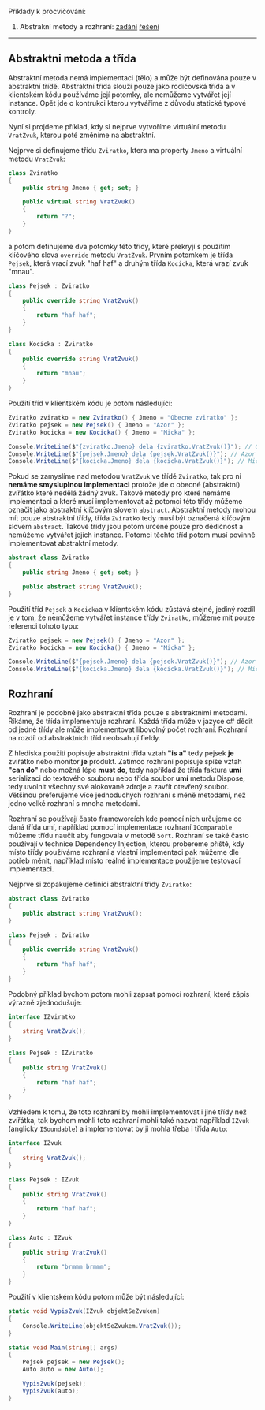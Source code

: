 Příklady k procvičování:
1. Abstrakní metody a rozhraní: [zadání](1_zadani.cs) [řešení](1_reseni.cs)
---

## Abstraktni metoda a třída

Abstraktní metoda nemá implementaci (tělo) a může být definována pouze v abstraktní třídě. Abstraktní třída slouží pouze jako rodičovská třída a v klientském kódu používáme její potomky, ale nemůžeme vytvářet její instance. Opět jde o kontrukci kterou vytváříme z důvodu statické typové kontroly.

Nyní si projdeme příklad, kdy si nejprve vytvoříme virtuální metodu `VratZvuk`, kterou poté změníme na abstraktní.

Nejprve si definujeme třídu `Zviratko`, ktera ma property `Jmeno` a virtuální metodu `VratZvuk`:

```cs 
class Zviratko
{
    public string Jmeno { get; set; }

    public virtual string VratZvuk()
    {
        return "?";
    }
}
```
a potom definujeme dva potomky této třídy, které překryjí s použitím klíčového slova `override` metodu `VratZvuk`. Prvním potomkem je třída `Pejsek`, která vrací zvuk "haf haf" a druhým třída `Kocicka`, která vrazí zvuk "mnau".

```cs 
class Pejsek : Zviratko
{
    public override string VratZvuk()
    {
        return "haf haf";
    }
}

class Kocicka : Zviratko
{
    public override string VratZvuk()
    {
        return "mnau";
    }
}

```
Použití tříd v klientském kódu je potom následující:

```cs 
Zviratko zviratko = new Zviratko() { Jmeno = "Obecne zviratko" };
Zviratko pejsek = new Pejsek() { Jmeno = "Azor" };
Zviratko kocicka = new Kocicka() { Jmeno = "Micka" };

Console.WriteLine($"{zviratko.Jmeno} dela {zviratko.VratZvuk()}"); // Obecne zviratko dela ?
Console.WriteLine($"{pejsek.Jmeno} dela {pejsek.VratZvuk()}"); // Azor dela haf haf
Console.WriteLine($"{kocicka.Jmeno} dela {kocicka.VratZvuk()}"); // Micka dela mnau
```

Pokud se zamyslíme nad metodou `VratZvuk` ve třídě `Zviratko`, tak pro ni **nemáme smysluplnou implementaci** protože jde o obecné (abstraktní) zvířátko které nedělá žádný zvuk. Takové metody pro které nemáme implementaci a které musí implementovat až potomci této třídy můžeme označit jako abstraktní klíčovým slovem `abstract`. Abstraktní metody mohou mít pouze abstraktní třídy, třída `Zviratko` tedy musí být označená klíčovým slovem `abstract`. Takové třídy jsou potom určené pouze pro dědičnost a nemůžeme vytvářet jejich instance. Potomci těchto tříd potom musí povinně implementovat abstraktní metody.

```cs 
abstract class Zviratko
{
    public string Jmeno { get; set; }

    public abstract string VratZvuk();
}
```

Použití tříd `Pejsek` a `Kocicka`a v klientském kódu zůstává stejné, jediný rozdíl je v tom, že nemůžeme vytvářet instance třídy `Zviratko`, můžeme mít pouze referenci tohoto typu:

```cs 
Zviratko pejsek = new Pejsek() { Jmeno = "Azor" };
Zviratko kocicka = new Kocicka() { Jmeno = "Micka" };

Console.WriteLine($"{pejsek.Jmeno} dela {pejsek.VratZvuk()}"); // Azor dela haf haf
Console.WriteLine($"{kocicka.Jmeno} dela {kocicka.VratZvuk()}"); // Micka dela mnau
```

## Rozhraní


Rozhraní je podobné jako abstraktní třída pouze s abstraktními metodami. Říkáme, že třída implementuje rozhraní. Každá třída může v jazyce c# dědit od jedné třídy ale může implementovat libovolný počet rozhraní. Rozhraní na rozdíl od abstraktních tříd neobsahují fieldy.

Z hlediska použití popisuje abstraktní třída vztah **"is a"** tedy pejsek **je** zvířátko nebo monitor **je** produkt. Zatímco rozhraní popisuje spíše vztah **"can do"** nebo možná lépe **must do**, tedy například že třída faktura **umí** serializaci do textového souboru nebo třída soubor **umí** metodu Dispose, tedy uvolnit všechny své alokované zdroje a zavřít otevřený soubor. Většinou preferujeme více jednoduchých rozhraní s méně metodami, než jedno velké rozhraní s mnoha metodami.

Rozhraní se používají často frameworcích kde pomocí nich určujeme co daná třída umí, například pomocí implementace rozhraní `IComparable` můžeme třídu naučit aby fungovala v metodě `Sort`. Rozhraní se také často používají v technice Dependency Injection, kterou probereme příště, kdy místo třídy používáme rozhraní a vlastní implementaci pak můžeme dle potřeb měnit, například místo reálné implementace použijeme testovací implementaci.

Nejprve si zopakujeme definici abstraktní třídy `Zviratko`:

```cs 
abstract class Zviratko
{
    public abstract string VratZvuk();
}

class Pejsek : Zviratko
{
    public override string VratZvuk()
    {
        return "haf haf";
    }
}
```

Podobný příklad bychom potom mohli zapsat pomocí rozhraní, které zápis výrazně zjednodušuje:

```cs 
interface IZviratko
{
    string VratZvuk();
}

class Pejsek : IZviratko
{
    public string VratZvuk()
    {
        return "haf haf";
    }
}
```
Vzhledem k tomu, že toto rozhraní by mohli implementovat i jiné třídy než zvířátka, tak bychom mohli toto rozhraní mohli také nazvat například `IZvuk` (anglicky `ISoundable`) a implementovat by ji mohla třeba i třída `Auto`:

```cs 
interface IZvuk
{
    string VratZvuk();
}

class Pejsek : IZvuk
{
    public string VratZvuk()
    {
        return "haf haf";
    }
}

class Auto : IZvuk
{
    public string VratZvuk()
    {
        return "brmmm brmmm";
    }
}
```

Použití v klientském kódu potom může být následující:

```cs 
static void VypisZvuk(IZvuk objektSeZvukem)
{
    Console.WriteLine(objektSeZvukem.VratZvuk());
}

static void Main(string[] args)
{
    Pejsek pejsek = new Pejsek();
    Auto auto = new Auto();

    VypisZvuk(pejsek);
    VypisZvuk(auto);
}
```
